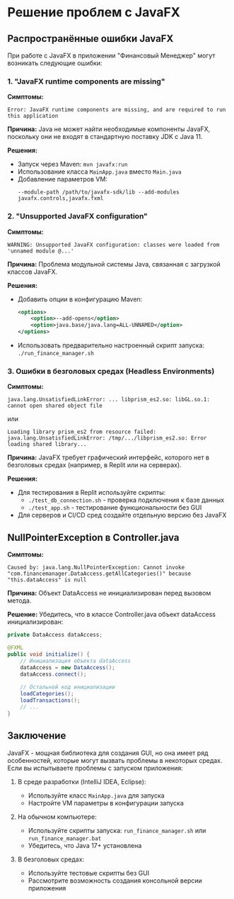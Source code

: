 # Решение проблем с JavaFX

## Распространённые ошибки JavaFX

При работе с JavaFX в приложении "Финансовый Менеджер" могут возникать следующие ошибки:

### 1. "JavaFX runtime components are missing"

**Симптомы:**
```
Error: JavaFX runtime components are missing, and are required to run this application
```

**Причина:** Java не может найти необходимые компоненты JavaFX, поскольку они не входят в стандартную поставку JDK с Java 11.

**Решения:**
- Запуск через Maven: `mvn javafx:run`
- Использование класса `MainApp.java` вместо `Main.java`
- Добавление параметров VM:
  ```
  --module-path /path/to/javafx-sdk/lib --add-modules javafx.controls,javafx.fxml
  ```

### 2. "Unsupported JavaFX configuration"

**Симптомы:**
```
WARNING: Unsupported JavaFX configuration: classes were loaded from 'unnamed module @...'
```

**Причина:** Проблема модульной системы Java, связанная с загрузкой классов JavaFX.

**Решения:**
- Добавить опции в конфигурацию Maven:
  ```xml
  <options>
      <option>--add-opens</option>
      <option>java.base/java.lang=ALL-UNNAMED</option>
  </options>
  ```
- Использовать предварительно настроенный скрипт запуска: `./run_finance_manager.sh`

### 3. Ошибки в безголовых средах (Headless Environments)

**Симптомы:**
```
java.lang.UnsatisfiedLinkError: ... libprism_es2.so: libGL.so.1: cannot open shared object file
```
или
```
Loading library prism_es2 from resource failed: java.lang.UnsatisfiedLinkError: /tmp/.../libprism_es2.so: Error loading shared library...
```

**Причина:** JavaFX требует графический интерфейс, которого нет в безголовых средах (например, в Replit или на серверах).

**Решения:**
- Для тестирования в Replit используйте скрипты:
  - `./test_db_connection.sh` - проверка подключения к базе данных
  - `./test_app.sh` - тестирование функциональности без GUI
- Для серверов и CI/CD сред создайте отдельную версию без JavaFX

## NullPointerException в Controller.java

**Симптомы:**
```
Caused by: java.lang.NullPointerException: Cannot invoke "com.financemanager.DataAccess.getAllCategories()" because "this.dataAccess" is null
```

**Причина:** Объект DataAccess не инициализирован перед вызовом метода.

**Решение:**
Убедитесь, что в классе Controller.java объект dataAccess инициализирован:

```java
private DataAccess dataAccess;

@FXML
public void initialize() {
    // Инициализация объекта dataAccess
    dataAccess = new DataAccess();
    dataAccess.connect();
    
    // Остальной код инициализации
    loadCategories();
    loadTransactions();
    // ...
}
```

## Заключение

JavaFX - мощная библиотека для создания GUI, но она имеет ряд особенностей, которые могут вызвать проблемы в некоторых средах. Если вы испытываете проблемы с запуском приложения:

1. В среде разработки (IntelliJ IDEA, Eclipse):
   - Используйте класс `MainApp.java` для запуска
   - Настройте VM параметры в конфигурации запуска

2. На обычном компьютере:
   - Используйте скрипты запуска: `run_finance_manager.sh` или `run_finance_manager.bat`
   - Убедитесь, что Java 17+ установлена

3. В безголовых средах:
   - Используйте тестовые скрипты без GUI
   - Рассмотрите возможность создания консольной версии приложения
